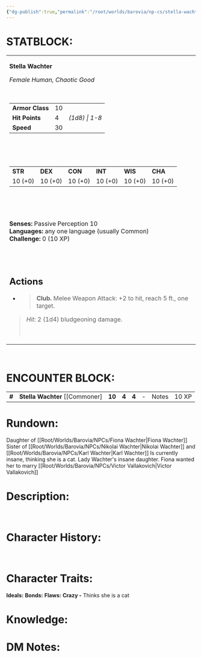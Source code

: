 ```yaml
---
{"dg-publish":true,"permalink":"/root/worlds/barovia/np-cs/stella-wachter/","tags":["Barovia"]}
---
```



# **STATBLOCK:**

<table><tbody><tr class="odd"><td><p><strong>Stella Wachter</strong></p><p><em>Female Human, Chaotic Good</em></p><p> </p><table><tbody><tr class="odd"><td><strong>Armor Class</strong></td><td>10</td><td> </td></tr><tr class="even"><td><strong>Hit Points</strong></td><td>4</td><td><em>(1d8) | 1-8</em></td></tr><tr class="odd"><td><strong>Speed</strong></td><td>30</td><td> </td></tr></tbody></table><p> </p><p> </p><table><tbody><tr class="odd"><td><strong>STR</strong></td><td><strong>DEX</strong></td><td><strong>CON</strong></td><td><strong>INT</strong></td><td><strong>WIS</strong></td><td><strong>CHA</strong></td></tr><tr class="even"><td>10 (+0)</td><td>10 (+0)</td><td>10 (+0)</td><td>10 (+0)</td><td>10 (+0)</td><td>10 (+0)</td></tr></tbody></table><p> </p><p> </p><p><strong>Senses:</strong> Passive Perception 10<br />
<strong>Languages:</strong> any one language (usually Common)<br />
<strong>Challenge:</strong> 0 (10 XP)<br />
 </p><p> </p><h2 id="actions"><strong>Actions</strong></h2><ul><li><blockquote><p><strong>Club.</strong> Melee Weapon Attack: +2 to hit, reach 5 ft., one target.</p></blockquote></li></ul><blockquote><p><em>Hit:</em> 2 (1d4) bludgeoning damage.</p><p> </p></blockquote></td></tr></tbody></table>

 

# **ENCOUNTER BLOCK:**

|        |                                   |        |       |       |     |       |       |
|--------|-----------------------------------|--------|-------|-------|-----|-------|-------|
| **\#** | **Stella Wachter** \[\[Commoner\] | **10** | **4** | **4** | \-  | Notes | 10 XP |

# **Rundown:**

Daughter of [[Root/Worlds/Barovia/NPCs/Fiona Wachter\|Fiona Wachter]]
Sister of [[Root/Worlds/Barovia/NPCs/Nikolai Wachter\|Nikolai Wachter]] and [[Root/Worlds/Barovia/NPCs/Karl Wachter\|Karl Wachter]]
Is currently insane, thinking she is a cat.
Lady Wachter's insane daughter.
Fiona wanted her to marry [[Root/Worlds/Barovia/NPCs/Victor Vallakovich\|Victor Vallakovich]]
 

# **Description:**

 

# **Character History:**

 
 

# **Character Traits:** 

**Ideals:**
**Bonds:**
**Flaws:** **Crazy -** Thinks she is a cat

# **Knowledge:**


# **DM Notes:**

